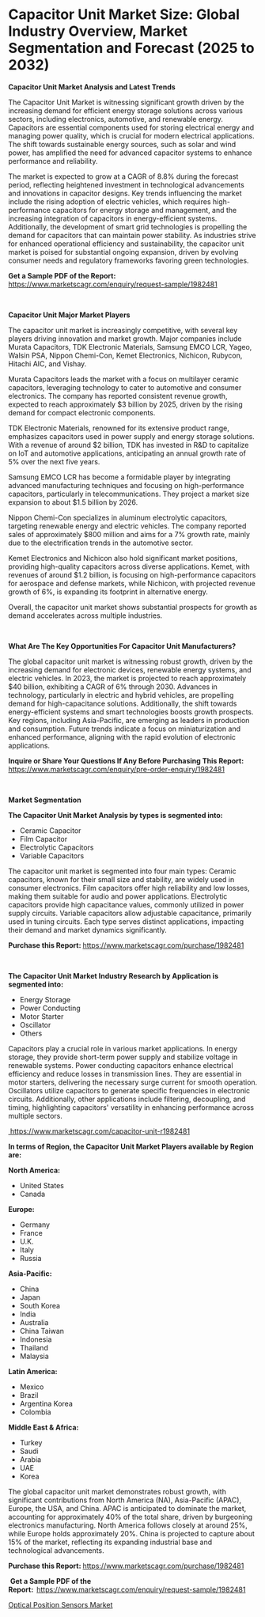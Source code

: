 <p><h1>Capacitor Unit Market Size: Global Industry Overview, Market Segmentation and Forecast (2025 to 2032)</h1></p><p><strong>Capacitor Unit Market Analysis and Latest Trends</strong></p>
<p><p>The Capacitor Unit Market is witnessing significant growth driven by the increasing demand for efficient energy storage solutions across various sectors, including electronics, automotive, and renewable energy. Capacitors are essential components used for storing electrical energy and managing power quality, which is crucial for modern electrical applications. The shift towards sustainable energy sources, such as solar and wind power, has amplified the need for advanced capacitor systems to enhance performance and reliability.</p><p>The market is expected to grow at a CAGR of 8.8% during the forecast period, reflecting heightened investment in technological advancements and innovations in capacitor designs. Key trends influencing the market include the rising adoption of electric vehicles, which requires high-performance capacitors for energy storage and management, and the increasing integration of capacitors in energy-efficient systems. Additionally, the development of smart grid technologies is propelling the demand for capacitors that can maintain power stability. As industries strive for enhanced operational efficiency and sustainability, the capacitor unit market is poised for substantial ongoing expansion, driven by evolving consumer needs and regulatory frameworks favoring green technologies.</p></p>
<p><strong>Get a Sample PDF of the Report:&nbsp;</strong> <a href="https://www.marketscagr.com/enquiry/request-sample/1982481?utm_campaign=1944&utm_medium=2&utm_source=Github&utm_content=ia&utm_term=11022025&utm_id=capacitor-unit">https://www.marketscagr.com/enquiry/request-sample/1982481</a></p>
<p>&nbsp;</p>
<p><strong>Capacitor Unit Major Market Players</strong></p>
<p><p>The capacitor unit market is increasingly competitive, with several key players driving innovation and market growth. Major companies include Murata Capacitors, TDK Electronic Materials, Samsung EMCO LCR, Yageo, Walsin PSA, Nippon Chemi-Con, Kemet Electronics, Nichicon, Rubycon, Hitachi AIC, and Vishay. </p><p>Murata Capacitors leads the market with a focus on multilayer ceramic capacitors, leveraging technology to cater to automotive and consumer electronics. The company has reported consistent revenue growth, expected to reach approximately $3 billion by 2025, driven by the rising demand for compact electronic components.</p><p>TDK Electronic Materials, renowned for its extensive product range, emphasizes capacitors used in power supply and energy storage solutions. With a revenue of around $2 billion, TDK has invested in R&D to capitalize on IoT and automotive applications, anticipating an annual growth rate of 5% over the next five years.</p><p>Samsung EMCO LCR has become a formidable player by integrating advanced manufacturing techniques and focusing on high-performance capacitors, particularly in telecommunications. They project a market size expansion to about $1.5 billion by 2026.</p><p>Nippon Chemi-Con specializes in aluminum electrolytic capacitors, targeting renewable energy and electric vehicles. The company reported sales of approximately $800 million and aims for a 7% growth rate, mainly due to the electrification trends in the automotive sector.</p><p>Kemet Electronics and Nichicon also hold significant market positions, providing high-quality capacitors across diverse applications. Kemet, with revenues of around $1.2 billion, is focusing on high-performance capacitors for aerospace and defense markets, while Nichicon, with projected revenue growth of 6%, is expanding its footprint in alternative energy.</p><p>Overall, the capacitor unit market shows substantial prospects for growth as demand accelerates across multiple industries.</p></p>
<p>&nbsp;</p>
<p><strong>What Are The Key Opportunities For Capacitor Unit Manufacturers?</strong></p>
<p><p>The global capacitor unit market is witnessing robust growth, driven by the increasing demand for electronic devices, renewable energy systems, and electric vehicles. In 2023, the market is projected to reach approximately $40 billion, exhibiting a CAGR of 6% through 2030. Advances in technology, particularly in electric and hybrid vehicles, are propelling demand for high-capacitance solutions. Additionally, the shift towards energy-efficient systems and smart technologies boosts growth prospects. Key regions, including Asia-Pacific, are emerging as leaders in production and consumption. Future trends indicate a focus on miniaturization and enhanced performance, aligning with the rapid evolution of electronic applications.</p></p>
<p><strong>Inquire or Share Your Questions If Any Before Purchasing This Report:</strong> <a href="https://www.marketscagr.com/enquiry/pre-order-enquiry/1982481?utm_campaign=1944&utm_medium=2&utm_source=Github&utm_content=ia&utm_term=11022025&utm_id=capacitor-unit">https://www.marketscagr.com/enquiry/pre-order-enquiry/1982481</a></p>
<p>&nbsp;</p>
<p><strong>Market Segmentation</strong></p>
<p><strong>The Capacitor Unit Market Analysis by types is segmented into:</strong></p>
<p><ul><li>Ceramic Capacitor</li><li>Film Capacitor</li><li>Electrolytic Capacitors</li><li>Variable Capacitors</li></ul></p>
<p><p>The capacitor unit market is segmented into four main types: Ceramic capacitors, known for their small size and stability, are widely used in consumer electronics. Film capacitors offer high reliability and low losses, making them suitable for audio and power applications. Electrolytic capacitors provide high capacitance values, commonly utilized in power supply circuits. Variable capacitors allow adjustable capacitance, primarily used in tuning circuits. Each type serves distinct applications, impacting their demand and market dynamics significantly.</p></p>
<p><strong>Purchase this Report:&nbsp;</strong><a href="https://www.marketscagr.com/purchase/1982481?utm_campaign=1944&utm_medium=2&utm_source=Github&utm_content=ia&utm_term=11022025&utm_id=capacitor-unit">https://www.marketscagr.com/purchase/1982481</a></p>
<p>&nbsp;</p>
<p><strong>The Capacitor Unit Market Industry Research by Application is segmented into:</strong></p>
<p><ul><li>Energy Storage</li><li>Power Conducting</li><li>Motor Starter</li><li>Oscillator</li><li>Others</li></ul></p>
<p><p>Capacitors play a crucial role in various market applications. In energy storage, they provide short-term power supply and stabilize voltage in renewable systems. Power conducting capacitors enhance electrical efficiency and reduce losses in transmission lines. They are essential in motor starters, delivering the necessary surge current for smooth operation. Oscillators utilize capacitors to generate specific frequencies in electronic circuits. Additionally, other applications include filtering, decoupling, and timing, highlighting capacitors' versatility in enhancing performance across multiple sectors.</p></p>
<p><a href="https://www.marketscagr.com/capacitor-unit-r1982481?utm_campaign=1944&utm_medium=2&utm_source=Github&utm_content=ia&utm_term=11022025&utm_id=capacitor-unit">&nbsp;https://www.marketscagr.com/capacitor-unit-r1982481</a></p>
<p><strong>In terms of Region, the Capacitor Unit Market Players available by Region are:</strong></p>
<p>
    <p> <strong> North America: </strong>
        <ul>
            <li>United States</li>
            <li>Canada</li>
        </ul>
        </p> 
    <p> <strong> Europe: </strong>
        <ul>
            <li>Germany</li>
            <li>France</li>
            <li>U.K.</li>
            <li>Italy</li>
            <li>Russia</li>
        </ul>
        </p> 
    <p> <strong> Asia-Pacific: </strong>
        <ul>
            <li>China</li>
            <li>Japan</li>
            <li>South Korea</li>
            <li>India</li>
            <li>Australia</li>
            <li>China Taiwan</li>
            <li>Indonesia</li>
            <li>Thailand</li>
            <li>Malaysia</li>
        </ul>
        </p> 
    <p> <strong> Latin America: </strong>
        <ul>
            <li>Mexico</li>
            <li>Brazil</li>
            <li>Argentina Korea</li>
            <li>Colombia</li>
        </ul>
        </p> 
    <p> <strong> Middle East & Africa: </strong>
        <ul>
            <li>Turkey</li>
            <li>Saudi</li>
            <li>Arabia</li>
            <li>UAE</li>
            <li>Korea</li>
        </ul>
    </p>
    </p>
<p><p>The global capacitor unit market demonstrates robust growth, with significant contributions from North America (NA), Asia-Pacific (APAC), Europe, the USA, and China. APAC is anticipated to dominate the market, accounting for approximately 40% of the total share, driven by burgeoning electronics manufacturing. North America follows closely at around 25%, while Europe holds approximately 20%. China is projected to capture about 15% of the market, reflecting its expanding industrial base and technological advancements.</p></p>
<p><strong>Purchase this Report: </strong><a href="https://www.marketscagr.com/purchase/1982481?utm_campaign=1944&utm_medium=2&utm_source=Github&utm_content=ia&utm_term=11022025&utm_id=capacitor-unit">https://www.marketscagr.com/purchase/1982481</a></p>
<p>&nbsp;<strong>Get a Sample PDF of the Report:&nbsp;&nbsp;</strong><a href="https://www.marketscagr.com/enquiry/request-sample/1982481?utm_campaign=1944&utm_medium=2&utm_source=Github&utm_content=ia&utm_term=11022025&utm_id=capacitor-unit">https://www.marketscagr.com/enquiry/request-sample/1982481</a></p>
<p><strong></strong></p>
<p><p><a href="https://github.com/MarciaRunte/Market-Research-Report-List-1/blob/main/optical-position-sensors-market.md?utm_campaign=1944&utm_medium=2&utm_source=Github&utm_content=ia&utm_term=11022025&utm_id=capacitor-unit">Optical Position Sensors Market</a></p></p>